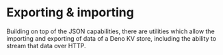 # Exporting & importing

Building on top of the JSON capabilities, there are utilities which allow the
importing and exporting of data of a Deno KV store, including the ability to
stream that data over HTTP.
